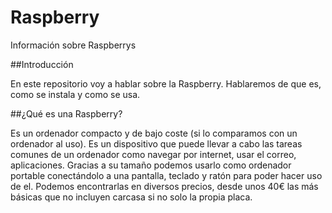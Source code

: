 # Raspberry  

Información sobre Raspberrys  

##Introducción   

En este repositorio voy a hablar sobre la Raspberry. 
Hablaremos de que es, como se instala y como se usa.  


##¿Qué es una Raspberry?    

Es un ordenador compacto y de bajo coste (si lo comparamos con un ordenador al uso). Es un dispositivo que puede llevar a cabo las tareas comunes de un ordenador como navegar por internet, usar el correo, aplicaciones. Gracias a su tamaño podemos usarlo como ordenador portable conectándolo a una pantalla, teclado y ratón para poder hacer uso de el.
Podemos encontrarlas en diversos precios, desde unos 40€ las más básicas que no incluyen carcasa si no solo la propia placa.
